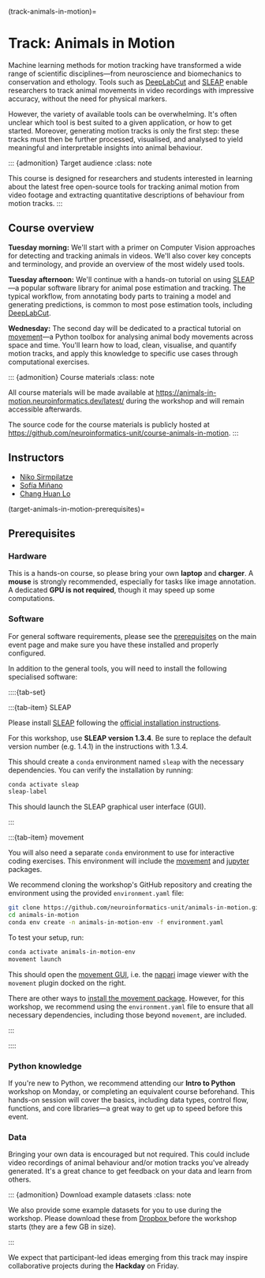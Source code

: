 (track-animals-in-motion)=
# Track: Animals in Motion

Machine learning methods for motion tracking have transformed a wide range of scientific disciplines—from neuroscience and biomechanics to conservation and ethology.
Tools such as [DeepLabCut](https://www.mackenziemathislab.org/deeplabcut/) and [SLEAP](https://sleap.ai/) enable researchers to track animal movements in video recordings with impressive accuracy, without the need for physical markers.

However, the variety of available tools can be overwhelming.
It's often unclear which tool is best suited to a given application, or how to get started.
Moreover, generating motion tracks is only the first step:
these tracks must then be further processed, visualised, and analysed to yield meaningful
and interpretable insights into animal behaviour.

::: {admonition} Target audience
:class: note

This course is designed for researchers and students interested in learning about the latest free open-source tools for tracking animal motion from video footage and extracting quantitative descriptions of behaviour from motion tracks.
:::

## Course overview

__Tuesday morning:__
We'll start with a primer on Computer Vision approaches for detecting and tracking animals in videos.
We'll also cover key concepts and terminology, and provide an overview of the most widely used tools.

__Tuesday afternoon:__
We'll continue with a hands-on tutorial on using [SLEAP](https://sleap.ai/)—a popular software library for animal pose estimation and tracking.
The typical workflow, from annotating body parts to training a model and generating predictions, is common to most pose estimation tools, including [DeepLabCut](https://www.mackenziemathislab.org/deeplabcut/).

__Wednesday:__
The second day will be dedicated to a practical tutorial on [movement](https://movement.neuroinformatics.dev)—a Python toolbox for analysing animal body movements across space and time.
You'll learn how to load, clean, visualise, and quantify motion tracks, and apply this knowledge to specific use cases through computational exercises.

::: {admonition} Course materials
:class: note

All course materials will be made available at <https://animals-in-motion.neuroinformatics.dev/latest/> during the workshop and will remain accessible afterwards.

The source code for the course materials is publicly hosted at <https://github.com/neuroinformatics-unit/course-animals-in-motion>.
:::

## Instructors
- [Niko Sirmpilatze](https://github.com/niksirbi)
- [Sofía Miñano](https://github.com/sfmig)
- [Chang Huan Lo](https://github.com/lochhh)

(target-animals-in-motion-prerequisites)=
## Prerequisites

### Hardware
This is a hands-on course, so please bring your own **laptop** and **charger**.
A **mouse** is strongly recommended, especially for tasks like image annotation.
A dedicated **GPU is not required**, though it may speed up some computations.

### Software
For general software requirements, please see the [prerequisites](target-general-prerequisites) on the main event page and make sure you have these installed and properly configured.

In addition to the general tools, you will need to install
the following specialised software:

::::{tab-set}

:::{tab-item} SLEAP

Please install [SLEAP](https://sleap.ai/) following the [official installation instructions](https://sleap.ai/installation.html).

For this workshop, use **SLEAP version 1.3.4**. Be sure to replace the default version number (e.g. 1.4.1) in the instructions with 1.3.4.

This should create a `conda` environment named `sleap` with the necessary dependencies. You can verify the installation by running:

```bash
conda activate sleap
sleap-label
```
This should launch the SLEAP graphical user interface (GUI).

:::

:::{tab-item} movement

You will also need a separate `conda` environment to use for interactive coding exercises.
This environment will include the [movement](https://movement.neuroinformatics.dev/) and [jupyter](https://jupyter.org/) packages.

We recommend cloning the workshop's GitHub repository and creating the environment using the provided `environment.yaml` file:

```bash
git clone https://github.com/neuroinformatics-unit/animals-in-motion.git
cd animals-in-motion
conda env create -n animals-in-motion-env -f environment.yaml
```

To test your setup, run:
```bash
conda activate animals-in-motion-env
movement launch
```

This should open the [movement GUI](https://movement.neuroinformatics.dev/user_guide/gui.html), i.e. the [napari](https://napari.org/) image viewer with the `movement` plugin docked on the right.

There are other ways to [install the movement package](https://movement.neuroinformatics.dev/user_guide/installation.html).
However, for this workshop, we recommend using the `environment.yaml` file to ensure that all necessary dependencies, including those beyond `movement`, are included.

:::

::::

### Python knowledge
If you're new to Python, we recommend attending our __Intro to Python__ workshop on Monday, or completing an equivalent course beforehand.
This hands-on session will cover the basics, including data types, control flow, functions, and core libraries—a great way to get up to speed before this event.

### Data
Bringing your own data is encouraged but not required.
This could include video recordings of animal behaviour and/or motion tracks you've already generated.
It's a great chance to get feedback on your data and learn from others.

::: {admonition} Download example datasets
:class: note

We also provide some example datasets for you to use during the workshop.
Please download these from
<a href="https://www.dropbox.com/scl/fo/81ug5hoy9msc7v7bteqa0/AH32RLdbZqWZJstIeR4YHZY?rlkey=blgagtaizw8aac5areja6h7q1&st=xni448zl&dl=0">
Dropbox </a>
before the workshop starts (they are a few GB in size).

:::

We expect that participant-led ideas emerging from this track may inspire collaborative projects during the __Hackday__ on Friday.
